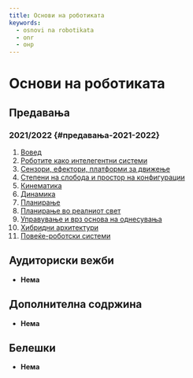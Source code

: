 ```yaml
---
title: Основи на роботиката
keywords:
  - osnovi na robotikata
  - onr
  - онр
---
```


# Основи на роботиката

## Предавања

### 2021/2022 {#предавања-2021-2022}

1. [Вовед](https://bbb-lb.finki.ukim.mk/playback/presentation/2.3/a5fadee95ac296956301877041cabe8417da0e7f-1633355719189?meetingId=a5fadee95ac296956301877041cabe8417da0e7f-1633355719189)
2. [Роботите како интелегентни системи](https://bbb-lb.finki.ukim.mk/playback/presentation/2.3/a69647f0d22762e4fa61c546d10f23140c3a4721-1634547311210?meetingId=a69647f0d22762e4fa61c546d10f23140c3a4721-1634547311210)
3. [Сензори, ефектори, платформи за движење](https://bbb-lb.finki.ukim.mk/playback/presentation/2.3/000a145c6356938f2a4b16944aff1011ec60a2a1-1635152612165?meetingId=000a145c6356938f2a4b16944aff1011ec60a2a1-1635152612165)
4. [Степени на слобода и простор на конфигурации](https://bbb-lb.finki.ukim.mk/playback/presentation/2.3/b5f595f2e8079b9b2ecdfe596783d66bcc0f2af3-1635760472455?meetingId=b5f595f2e8079b9b2ecdfe596783d66bcc0f2af3-1635760472455)
5. [Кинематика](https://bbb-lb.finki.ukim.mk/playback/presentation/2.3/4f7519ebb009d1ea3c14b57c6fed33f49dd5c901-1636365338026?meetingId=4f7519ebb009d1ea3c14b57c6fed33f49dd5c901-1636365338026)
6. [Динамика](https://bbb-lb.finki.ukim.mk/playback/presentation/2.3/9be9362be86607fe5b996447c0e34bbce264b4ec-1636969520233?meetingId=9be9362be86607fe5b996447c0e34bbce264b4ec-1636969520233)
7. [Планирање](https://bbb-lb.finki.ukim.mk/playback/presentation/2.3/5c2433621ab600f2c3826ed32063e3c3bf1d49b8-1638179346286?meetingId=5c2433621ab600f2c3826ed32063e3c3bf1d49b8-1638179346286)
8. [Планирање во реалниот свет](https://bbb-lb.finki.ukim.mk/playback/presentation/2.3/cc5c3ac710bb1cfc1cf0e07ef6fb36537bf7dd93-1638784391382?meetingId=cc5c3ac710bb1cfc1cf0e07ef6fb36537bf7dd93-1638784391382)
9. [Управување и врз основа на однесувања](https://bbb-lb.finki.ukim.mk/playback/presentation/2.3/27693d104ee80748f1b165d6ca400d47bf68a74f-1639389496646)
10. [Хибридни архитектури](https://bbb-lb.finki.ukim.mk/playback/presentation/2.3/3a97ce87d03743201b2c89f15a177770a66fc4ee-1639993877719)
11. [Повеќе-роботски системи](https://bbb-lb.finki.ukim.mk/playback/presentation/2.3/3d2ae5f6d2c594ec3e93eea194d748626254c987-1640598897489)

## Аудиториски вежби

- **Нема**

## Дополнителна содржина

- **Нема**

## Белешки

- **Нема**
